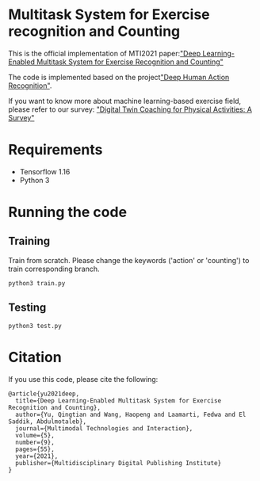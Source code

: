 # Multitask System for Exercise recognition and Counting
This is the official implementation of MTI2021 paper:["Deep Learning-Enabled Multitask System for Exercise Recognition and Counting"](https://www.mdpi.com/2414-4088/5/9/55)

The code is implemented based on the project["Deep Human Action Recognition"](https://github.com/dluvizon/deephar).

If you want to know more about machine learning-based exercise field, please refer to our survey: ["Digital Twin Coaching for Physical Activities: A Survey"](https://www.mdpi.com/1424-8220/20/20/5936)

# Requirements
- Tensorflow 1.16
- Python 3

# Running the code
## Training
Train from scratch. Please change the keywords ('action' or 'counting') to train corresponding branch. 
```
python3 train.py
```

## Testing
```
python3 test.py
```

# Citation
If you use this code, please cite the following:
```
@article{yu2021deep,
  title={Deep Learning-Enabled Multitask System for Exercise Recognition and Counting},
  author={Yu, Qingtian and Wang, Haopeng and Laamarti, Fedwa and El Saddik, Abdulmotaleb},
  journal={Multimodal Technologies and Interaction},
  volume={5},
  number={9},
  pages={55},
  year={2021},
  publisher={Multidisciplinary Digital Publishing Institute}
}
```

